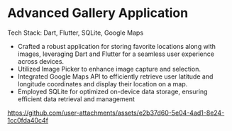 # Advanced Gallery Application

Tech Stack: Dart, Flutter, SQLite, Google Maps
- Crafted a robust application for storing favorite locations along with images, leveraging Dart and Flutter for a seamless user experience across devices.
- Utilized Image Picker to enhance image capture and selection.
- Integrated Google Maps API to efficiently retrieve user latitude and longitude coordinates and display their location on a map.
- Employed SQLite for optimized on-device data storage, ensuring efficient data retrieval and management

https://github.com/user-attachments/assets/e2b37d60-5e04-4ad1-8e24-1cc0fda40c4f
